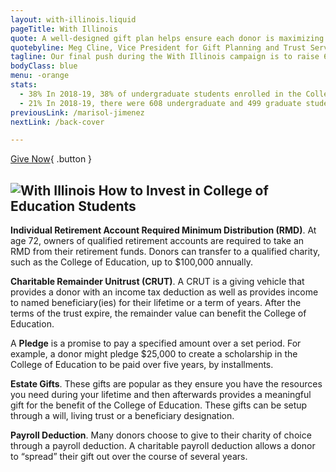 ```yaml
---
layout: with-illinois.liquid
pageTitle: With Illinois
quote: A well-designed gift plan helps ensure each donor is maximizing the philanthropic impact of their gifts while also ensuring their financial needs are considered. The University of Illinois Foundation Office of Gift Planning and Trust Services’ primary mission is to support each university in working with donors and their advisors to align their philanthropic interests with their personal financial objectives. We seek to provide donors with critical information to help them in evaluating the many assets and giving alternatives that can be utilized to structure a charitable gift to support the College of Education.
quotebyline: Meg Cline, Vice President for Gift Planning and Trust Services, University of Illinois Foundation
tagline: Our final push during the With Illinois campaign is to raise 60 new undergraduate scholarships and 4 new graduate fellowships in the next 24 months.
bodyClass: blue
menu: -orange
stats: 
  - 38% In 2018-19, 38% of undergraduate students enrolled in the College of Education had unmet financial need totaling over $1,600,000.
  - 21% In 2018-19, there were 608 undergraduate and 499 graduate students enrolled in the College. Of those, 21% received scholarship support. With your help, we can increase the number of students who receive scholarship support in the College of Education.
previousLink: /marisol-jimenez
nextLink: /back-cover

---
```


[Give Now](https://education.illinois.edu/home/make-a-gift){ .button }

## ![With Illinois](/img/with-illinois.png) How to Invest in College of Education Students

**Individual Retirement Account Required Minimum Distribution (RMD)**. At age 72, owners of qualified retirement accounts are required to take an RMD from their retirement funds. Donors can transfer to a qualified charity, such  as the College of Education, up to $100,000 annually.

**Charitable Remainder Unitrust (CRUT)**. A CRUT is a giving vehicle that provides a donor with an income tax deduction as well as provides income to named beneficiary(ies) for their lifetime or a term of years. After the terms of the trust expire, the remainder value can benefit the College of Education.

A **Pledge** is a promise to pay a specified amount over a set period. For example, a donor might pledge $25,000 to create a scholarship in the College of Education to be paid over five years, by installments.

**Estate Gifts**. These gifts are popular as they ensure you have the resources you need during your lifetime and then afterwards provides a meaningful gift for the benefit of the College of Education.  These gifts can be setup through a will, living trust or a beneficiary designation.

**Payroll Deduction**. Many donors choose to give to their charity of choice through a payroll deduction. A charitable payroll deduction allows a donor to “spread” their gift out over the course of several years.